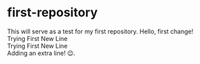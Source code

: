 # first-repository
This will serve as a test for my first repository.
Hello, first change! <br>
Trying First New Line<br>
Trying First New Line<br>
Adding an extra line! :wink:.
